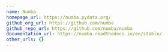 ```yaml
---
name: Numba
homepage_url: https://numba.pydata.org/
github_org_url: https://github.com/numba
github_repo_url: https://github.com/numba/numba
documentation_url: https://numba.readthedocs.io/en/stable/
other_urls: {}
---
```

